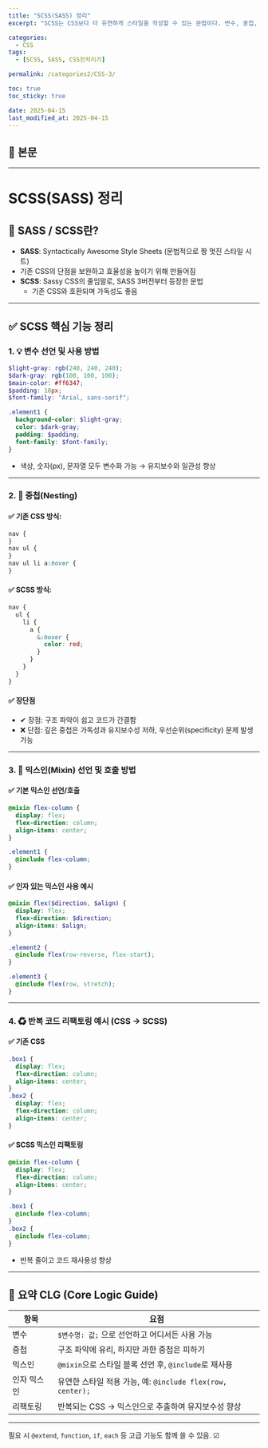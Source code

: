 ```yaml
---
title: "SCSS(SASS) 정리"
excerpt: "SCSS는 CSS보다 더 유연하게 스타일을 작성할 수 있는 문법이다. 변수, 중첩, 믹스인 같은 핵심 기능을 예제와 함께 쉽게 정리했습니다.!"

categories:
  - CSS
tags:
  - [SCSS, SASS, CSS전처리기]

permalink: /categories2/CSS-3/

toc: true
toc_sticky: true

date: 2025-04-15
last_modified_at: 2025-04-15
---
```


## 🦥 본문

---

# SCSS(SASS) 정리

## 🔸 SASS / SCSS란?

- **SASS**: Syntactically Awesome Style Sheets (문법적으로 짱 멋진 스타일 시트)
- 기존 CSS의 단점을 보완하고 효율성을 높이기 위해 만들어짐
- **SCSS**: Sassy CSS의 줄임말로, SASS 3버전부터 등장한 문법
  - 기존 CSS와 호환되며 가독성도 좋음

---

## ✅ SCSS 핵심 기능 정리

### 1. 💡 변수 선언 및 사용 방법

```scss
$light-gray: rgb(240, 240, 240);
$dark-gray: rgb(100, 100, 100);
$main-color: #ff6347;
$padding: 10px;
$font-family: "Arial, sans-serif";

.element1 {
  background-color: $light-gray;
  color: $dark-gray;
  padding: $padding;
  font-family: $font-family;
}
```

- 색상, 숫자(px), 문자열 모두 변수화 가능 → 유지보수와 일관성 향상

---

### 2. 🧱 중첩(Nesting)

#### ✅ 기존 CSS 방식:

```css
nav {
}
nav ul {
}
nav ul li a:hover {
}
```

#### ✅ SCSS 방식:

```scss
nav {
  ul {
    li {
      a {
        &:hover {
          color: red;
        }
      }
    }
  }
}
```

#### ✅ 장단점

- ✔ 장점: 구조 파악이 쉽고 코드가 간결함
- ❌ 단점: 깊은 중첩은 가독성과 유지보수성 저하, 우선순위(specificity) 문제 발생 가능

---

### 3. 🔁 믹스인(Mixin) 선언 및 호출 방법

#### ✅ 기본 믹스인 선언/호출

```scss
@mixin flex-column {
  display: flex;
  flex-direction: column;
  align-items: center;
}

.element1 {
  @include flex-column;
}
```

#### ✅ 인자 있는 믹스인 사용 예시

```scss
@mixin flex($direction, $align) {
  display: flex;
  flex-direction: $direction;
  align-items: $align;
}

.element2 {
  @include flex(row-reverse, flex-start);
}

.element3 {
  @include flex(row, stretch);
}
```

---

### 4. ♻ 반복 코드 리팩토링 예시 (CSS → SCSS)

#### ✅ 기존 CSS

```css
.box1 {
  display: flex;
  flex-direction: column;
  align-items: center;
}
.box2 {
  display: flex;
  flex-direction: column;
  align-items: center;
}
```

#### ✅ SCSS 믹스인 리팩토링

```scss
@mixin flex-column {
  display: flex;
  flex-direction: column;
  align-items: center;
}

.box1 {
  @include flex-column;
}
.box2 {
  @include flex-column;
}
```

- 반복 줄이고 코드 재사용성 향상

---

## 📌 요약 CLG (Core Logic Guide)

| 항목        | 요점                                                       |
| ----------- | ---------------------------------------------------------- |
| 변수        | `$변수명: 값;` 으로 선언하고 어디서든 사용 가능            |
| 중첩        | 구조 파악에 유리, 하지만 과한 중첩은 피하기                |
| 믹스인      | `@mixin`으로 스타일 블록 선언 후, `@include`로 재사용      |
| 인자 믹스인 | 유연한 스타일 적용 가능, 예: `@include flex(row, center);` |
| 리팩토링    | 반복되는 CSS → 믹스인으로 추출하여 유지보수성 향상         |

---

필요 시 `@extend`, `function`, `if`, `each` 등 고급 기능도 함께 쓸 수 있음. ☑

